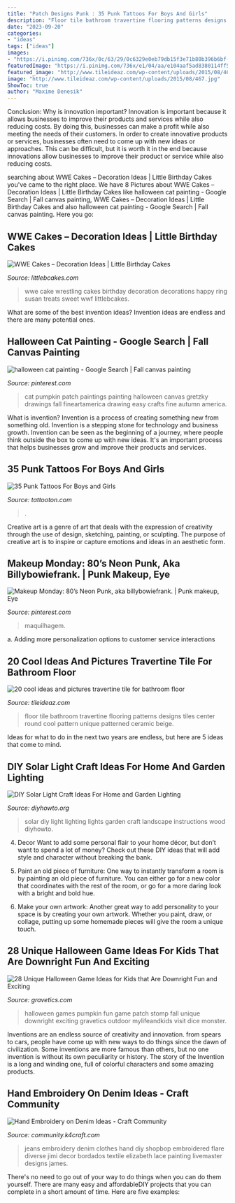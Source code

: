 ```yaml
---
title: "Patch Designs Punk : 35 Punk Tattoos For Boys And Girls"
description: "Floor tile bathroom travertine flooring patterns designs tiles center round cool pattern unique patterned ceramic beige"
date: "2023-09-20"
categories:
- "ideas"
tags: ["ideas"]
images:
- "https://i.pinimg.com/736x/0c/63/29/0c6329e0eb79db15f3e71b80b396b6bf--halloween-canvas-paintings-halloween-drawings.jpg"
featuredImage: "https://i.pinimg.com/736x/e1/04/aa/e104aaf5ad8380114ff5ff10af136c17.jpg"
featured_image: "http://www.tileideaz.com/wp-content/uploads/2015/08/467.jpg"
image: "http://www.tileideaz.com/wp-content/uploads/2015/08/467.jpg"
ShowToc: true
author: "Maxime Denesik"
---
```



Conclusion: Why is innovation important?
Innovation is important because it allows businesses to improve their products and services while also reducing costs. By doing this, businesses can make a profit while also meeting the needs of their customers. In order to create innovative products or services, businesses often need to come up with new ideas or approaches. This can be difficult, but it is worth it in the end because innovations allow businesses to improve their product or service while also reducing costs.

	

		
searching about WWE Cakes – Decoration Ideas | Little Birthday Cakes you've came to the right place. We have 8 Pictures about WWE Cakes – Decoration Ideas | Little Birthday Cakes like halloween cat painting - Google Search | Fall canvas painting, WWE Cakes – Decoration Ideas | Little Birthday Cakes and also halloween cat painting - Google Search | Fall canvas painting. Here you go:
		
    
## WWE Cakes – Decoration Ideas | Little Birthday Cakes

<img loading=lazy src="https://www.littlebcakes.com/wp-content/uploads/2014/01/WWE-Cake-Decorations.jpg" onerror="this.onerror=null;this.src='https://tse4.mm.bing.net/th?id=OIP.zQlwiWM_2IVZpkOuipdfyAHaFj&amp;pid=15.1';" alt="WWE Cakes – Decoration Ideas | Little Birthday Cakes">

_Source: littlebcakes.com_

>wwe cake wrestling cakes birthday decoration decorations happy ring susan treats sweet wwf littlebcakes. 

	

What are some of the best invention ideas?
Invention ideas are endless and there are many potential ones.

    
## Halloween Cat Painting - Google Search | Fall Canvas Painting

<img loading=lazy src="https://i.pinimg.com/736x/0c/63/29/0c6329e0eb79db15f3e71b80b396b6bf--halloween-canvas-paintings-halloween-drawings.jpg" onerror="this.onerror=null;this.src='https://tse3.mm.bing.net/th?id=OIP.d3WYM96Aqz14-WXzyHxnKgHaKj&amp;pid=15.1';" alt="halloween cat painting - Google Search | Fall canvas painting">

_Source: pinterest.com_

>cat pumpkin patch paintings painting halloween canvas gretzky drawings fall fineartamerica drawing easy crafts fine autumn america. 

	

What is invention?
Invention is a process of creating something new from something old. Invention is a stepping stone for technology and business growth. Invention can be seen as the beginning of a journey, where people think outside the box to come up with new ideas. It's an important process that helps businesses grow and improve their products and services.

    
## 35 Punk Tattoos For Boys And Girls

<img loading=lazy src="https://tattooton.com/wp-content/uploads/2013/11/punk-tattoos-20.jpg" onerror="this.onerror=null;this.src='https://tse2.mm.bing.net/th?id=OIP.t09EBKr0IBFnTaQDbrdpRQHaLH&amp;pid=15.1';" alt="35 Punk Tattoos For Boys and Girls">

_Source: tattooton.com_

>. 

	

Creative art is a genre of art that deals with the expression of creativity through the use of design, sketching, painting, or sculpting. The purpose of creative art is to inspire or capture emotions and ideas in an aesthetic form.

    
## Makeup Monday: 80’s Neon Punk, Aka Billybowiefrank. | Punk Makeup, Eye

<img loading=lazy src="https://i.pinimg.com/736x/e1/04/aa/e104aaf5ad8380114ff5ff10af136c17.jpg" onerror="this.onerror=null;this.src='https://tse2.mm.bing.net/th?id=OIP.1tXqhL2yVVA_zsedMjSWPwHaKj&amp;pid=15.1';" alt="Makeup Monday: 80’s Neon Punk, aka billybowiefrank. | Punk makeup, Eye">

_Source: pinterest.com_

>maquilhagem. 

	

a. Adding more personalization options to customer service interactions 

    
## 20 Cool Ideas And Pictures Travertine Tile For Bathroom Floor

<img loading=lazy src="http://www.tileideaz.com/wp-content/uploads/2015/08/467.jpg" onerror="this.onerror=null;this.src='https://tse3.mm.bing.net/th?id=OIP._S7UCT_yRgJvPwMvL0h2egHaFj&amp;pid=15.1';" alt="20 cool ideas and pictures travertine tile for bathroom floor">

_Source: tileideaz.com_

>floor tile bathroom travertine flooring patterns designs tiles center round cool pattern unique patterned ceramic beige. 

	

Ideas for what to do in the next two years are endless, but here are 5 ideas that come to mind. 

    
## DIY Solar Light Craft Ideas For Home And Garden Lighting

<img loading=lazy src="http://www.diyhowto.org/wp-content/uploads/2016/10/DIYHowto-DIY-Solar-Light-Lighting-Ideas-Picture-Instructions-09.jpg" onerror="this.onerror=null;this.src='https://tse2.mm.bing.net/th?id=OIP.zezNyAPloI1GGZUe2MHPsgHaLH&amp;pid=15.1';" alt="DIY Solar Light Craft Ideas For Home and Garden Lighting">

_Source: diyhowto.org_

>solar diy light lighting lights garden craft landscape instructions wood diyhowto. 

	

4. Decor
Want to add some personal flair to your home décor, but don’t want to spend a lot of money? Check out these DIY ideas that will add style and character without breaking the bank.
1. Paint an old piece of furniture: One way to instantly transform a room is by painting an old piece of furniture. You can either go for a new color that coordinates with the rest of the room, or go for a more daring look with a bright and bold hue.

2. Make your own artwork: Another great way to add personality to your space is by creating your own artwork. Whether you paint, draw, or collage, putting up some homemade pieces will give the room a unique touch.


    
## 28 Unique Halloween Game Ideas For Kids That Are Downright Fun And Exciting

<img loading=lazy src="http://www.gravetics.com/wp-content/uploads/2017/07/Pumpkin-Patch-Stomp.jpg" onerror="this.onerror=null;this.src='https://tse3.mm.bing.net/th?id=OIP.AS49tIApT1X1B0z-fnwV7QHaJ2&amp;pid=15.1';" alt="28 Unique Halloween Game Ideas for Kids that Are Downright Fun and Exciting">

_Source: gravetics.com_

>halloween games pumpkin fun game patch stomp fall unique downright exciting gravetics outdoor mylifeandkids visit dice monster. 

	

Inventions are an endless source of creativity and innovation. from spears to cars, people have come up with new ways to do things since the dawn of civilization. Some inventions are more famous than others, but no one invention is without its own peculiarity or history. The story of the Invention is a long and winding one, full of colorful characters and some amazing products.

    
## Hand Embroidery On Denim Ideas - Craft Community

<img loading=lazy src="http://community.k4craft.com/wp-content/uploads/2017/07/old-jeans-10.jpg" onerror="this.onerror=null;this.src='https://tse3.mm.bing.net/th?id=OIP.DHEx0byUe3SsS5w9VAI58QHaOk&amp;pid=15.1';" alt="Hand Embroidery on Denim Ideas - Craft Community">

_Source: community.k4craft.com_

>jeans embroidery denim clothes hand diy shopbop embroidered flare diverse jimi decor bordados textile elizabeth lace painting livemaster designs james. 

	

There's no need to go out of your way to do things when you can do them yourself. There are many easy and affordableDIY projects that you can complete in a short amount of time. Here are five examples: 

